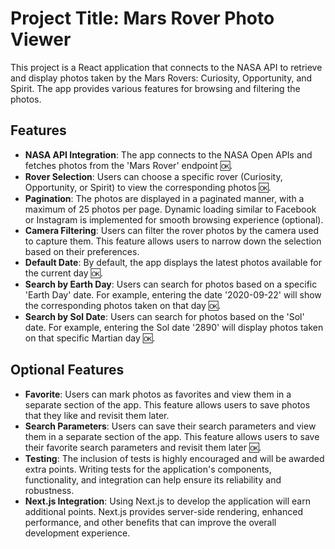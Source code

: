 # Project Title: Mars Rover Photo Viewer

This project is a React application that connects to the NASA API to retrieve and display photos taken by the Mars Rovers: Curiosity, Opportunity, and Spirit. The app provides various features for browsing and filtering the photos.

## Features

- **NASA API Integration**: The app connects to the NASA Open APIs and fetches photos from the 'Mars Rover' endpoint 🆗.
- **Rover Selection**: Users can choose a specific rover (Curiosity, Opportunity, or Spirit) to view the corresponding photos 🆗.
- **Pagination**: The photos are displayed in a paginated manner, with a maximum of 25 photos per page. Dynamic loading similar to Facebook or Instagram is implemented for smooth browsing experience (optional).
- **Camera Filtering**: Users can filter the rover photos by the camera used to capture them. This feature allows users to narrow down the selection based on their preferences.
- **Default Date**: By default, the app displays the latest photos available for the current day 🆗.
- **Search by Earth Day**: Users can search for photos based on a specific 'Earth Day' date. For example, entering the date '2020-09-22' will show the corresponding photos taken on that day 🆗.
- **Search by Sol Date**: Users can search for photos based on the 'Sol' date. For example, entering the Sol date '2890' will display photos taken on that specific Martian day 🆗.

## Optional Features

- **Favorite**: Users can mark photos as favorites and view them in a separate section of the app. This feature allows users to save photos that they like and revisit them later.
- **Search Parameters**: Users can save their search parameters and view them in a separate section of the app. This feature allows users to save their favorite search parameters and revisit them later 🆗.
- **Testing**: The inclusion of tests is highly encouraged and will be awarded extra points. Writing tests for the application's components, functionality, and integration can help ensure its reliability and robustness.
- **Next.js Integration**: Using Next.js to develop the application will earn additional points. Next.js provides server-side rendering, enhanced performance, and other benefits that can improve the overall development experience.
